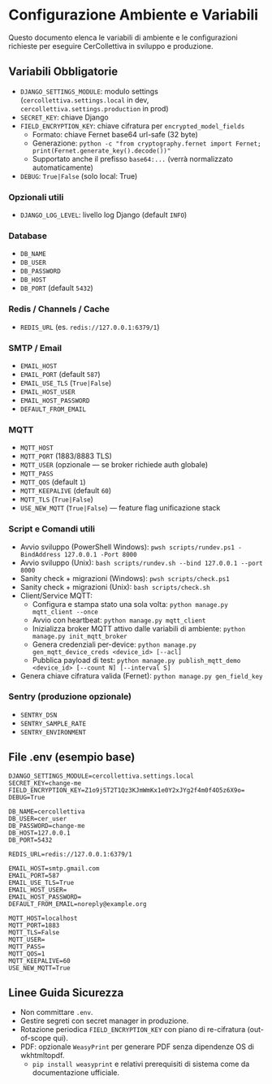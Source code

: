 # Configurazione Ambiente e Variabili

Questo documento elenca le variabili di ambiente e le configurazioni richieste per eseguire CerCollettiva in sviluppo e produzione.

## Variabili Obbligatorie
- `DJANGO_SETTINGS_MODULE`: modulo settings (`cercollettiva.settings.local` in dev, `cercollettiva.settings.production` in prod)
- `SECRET_KEY`: chiave Django
- `FIELD_ENCRYPTION_KEY`: chiave cifratura per `encrypted_model_fields`
  - Formato: chiave Fernet base64 url-safe (32 byte)
  - Generazione: `python -c "from cryptography.fernet import Fernet; print(Fernet.generate_key().decode())"`
  - Supportato anche il prefisso `base64:...` (verrà normalizzato automaticamente)
- `DEBUG`: `True|False` (solo local: True)

### Opzionali utili
- `DJANGO_LOG_LEVEL`: livello log Django (default `INFO`)

### Database
- `DB_NAME`
- `DB_USER`
- `DB_PASSWORD`
- `DB_HOST`
- `DB_PORT` (default `5432`)

### Redis / Channels / Cache
- `REDIS_URL` (es. `redis://127.0.0.1:6379/1`)

### SMTP / Email
- `EMAIL_HOST`
- `EMAIL_PORT` (default `587`)
- `EMAIL_USE_TLS` (`True|False`)
- `EMAIL_HOST_USER`
- `EMAIL_HOST_PASSWORD`
- `DEFAULT_FROM_EMAIL`

### MQTT
- `MQTT_HOST`
- `MQTT_PORT` (1883/8883 TLS)
- `MQTT_USER` (opzionale — se broker richiede auth globale)
- `MQTT_PASS`
- `MQTT_QOS` (default `1`)
- `MQTT_KEEPALIVE` (default `60`)
- `MQTT_TLS` (`True|False`)
- `USE_NEW_MQTT` (`True|False`) — feature flag unificazione stack

### Script e Comandi utili
- Avvio sviluppo (PowerShell Windows): `pwsh scripts/rundev.ps1 -BindAddress 127.0.0.1 -Port 8000`
- Avvio sviluppo (Unix): `bash scripts/rundev.sh --bind 127.0.0.1 --port 8000`
- Sanity check + migrazioni (Windows): `pwsh scripts/check.ps1`
- Sanity check + migrazioni (Unix): `bash scripts/check.sh`
- Client/Service MQTT:
  - Configura e stampa stato una sola volta: `python manage.py mqtt_client --once`
  - Avvio con heartbeat: `python manage.py mqtt_client`
  - Inizializza broker MQTT attivo dalle variabili di ambiente: `python manage.py init_mqtt_broker`
  - Genera credenziali per-device: `python manage.py gen_mqtt_device_creds <device_id> [--acl]`
  - Pubblica payload di test: `python manage.py publish_mqtt_demo <device_id> [--count N] [--interval S]`
- Genera chiave cifratura valida (Fernet): `python manage.py gen_field_key`

### Sentry (produzione opzionale)
- `SENTRY_DSN`
- `SENTRY_SAMPLE_RATE`
- `SENTRY_ENVIRONMENT`

## File .env (esempio base)
```
DJANGO_SETTINGS_MODULE=cercollettiva.settings.local
SECRET_KEY=change-me
FIELD_ENCRYPTION_KEY=Z1o9j5T2T1Qz3KJmWmKx1e0Y2xJYg2f4m0f4O5z6X9o=
DEBUG=True

DB_NAME=cercollettiva
DB_USER=cer_user
DB_PASSWORD=change-me
DB_HOST=127.0.0.1
DB_PORT=5432

REDIS_URL=redis://127.0.0.1:6379/1

EMAIL_HOST=smtp.gmail.com
EMAIL_PORT=587
EMAIL_USE_TLS=True
EMAIL_HOST_USER=
EMAIL_HOST_PASSWORD=
DEFAULT_FROM_EMAIL=noreply@example.org

MQTT_HOST=localhost
MQTT_PORT=1883
MQTT_TLS=False
MQTT_USER=
MQTT_PASS=
MQTT_QOS=1
MQTT_KEEPALIVE=60
USE_NEW_MQTT=True
```

## Linee Guida Sicurezza
- Non committare `.env`.
- Gestire segreti con secret manager in produzione.
- Rotazione periodica `FIELD_ENCRYPTION_KEY` con piano di re-cifratura (out-of-scope qui).
- PDF: opzionale `WeasyPrint` per generare PDF senza dipendenze OS di wkhtmltopdf.
  - `pip install weasyprint` e relativi prerequisiti di sistema come da documentazione ufficiale.
